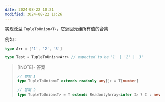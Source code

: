 ```yaml
---
date: 2024-08-22 10:21
modified: 2024-08-22 10:26
---
```


实现泛型 `TupleToUnion<T>`，它返回元组所有值的合集

例如：

```ts
type Arr = ['1', '2', '3']

type Test = TupleToUnion<Arr> // expected to be '1' | '2' | '3'
```

> [!NOTE]- 答案
> 
> ```ts
> // 答案 1
> type TupleToUnion<T extends readonly any[]> = T[number]
> 
> // 答案 2
> type TupleToUnion<T> = T extends ReadonlyArray<infer I> ? I : never
> ```
